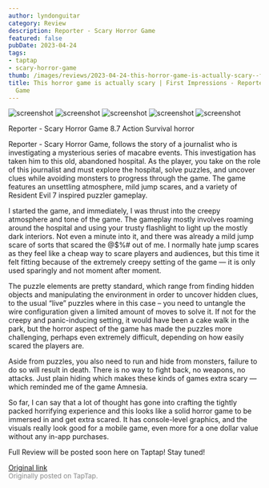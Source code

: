 ```yaml
---
author: lyndonguitar
category: Review
description: Reporter - Scary Horror Game
featured: false
pubDate: 2023-04-24
tags:
- taptap
- scary-horror-game
thumb: /images/reviews/2023-04-24-this-horror-game-is-actually-scary--first-impressions---reporter---scary-horror-game-0.avif
title: This horror game is actually scary | First Impressions - Reporter - Scary Horror
  Game
---
```


<div class="gallery">
  <img src="/images/reviews/2023-04-24-this-horror-game-is-actually-scary--first-impressions---reporter---scary-horror-game-0.avif" alt="screenshot" />
  <img src="/images/reviews/2023-04-24-this-horror-game-is-actually-scary--first-impressions---reporter---scary-horror-game-1.avif" alt="screenshot" />
  <img src="/images/reviews/2023-04-24-this-horror-game-is-actually-scary--first-impressions---reporter---scary-horror-game-2.avif" alt="screenshot" />
  <img src="/images/reviews/2023-04-24-this-horror-game-is-actually-scary--first-impressions---reporter---scary-horror-game-3.avif" alt="screenshot" />
  <img src="/images/reviews/2023-04-24-this-horror-game-is-actually-scary--first-impressions---reporter---scary-horror-game-4.avif" alt="screenshot" />
</div>

Reporter - Scary Horror Game
8.7
Action
Survival horror

Reporter - Scary Horror Game, follows the story of a journalist who is investigating a mysterious series of macabre events. This investigation has taken him to this old, abandoned hospital. As the player, you take on the role of this journalist and must explore the hospital, solve puzzles, and uncover clues while avoiding monsters to progress through the game. The game features an unsettling atmosphere, mild jump scares, and a variety of Resident Evil 7 inspired puzzler gameplay.

I started the game, and immediately, I was thrust into the creepy atmosphere and tone of the game. The gameplay mostly involves roaming around the hospital and using your trusty flashlight to light up the mostly dark interiors. Not even a minute into it, and there was already a mild jump scare of sorts that scared the @$%# out of me. I normally hate jump scares as they feel like a cheap way to scare players and audiences, but this time it felt fitting because of the extremely creepy setting of the game — it is only used sparingly and not moment after moment.

The puzzle elements are pretty standard, which range from finding hidden objects and manipulating the environment in order to uncover hidden clues, to the usual “live” puzzles where in this case – you need to untangle the wire configuration given a limited amount of moves to solve it. If not for the creepy and panic-inducing setting, it would have been a cake walk in the park, but the horror aspect of the game has made the puzzles more challenging, perhaps even extremely difficult, depending on how easily scared the players are.

Aside from puzzles, you also need to run and hide from monsters, failure to do so will result in death. There is no way to fight back, no weapons, no attacks. Just plain hiding which makes these kinds of games extra scary — which reminded me of the game Amnesia.

So far, I can say that a lot of thought has gone into crafting the tightly packed horrifying experience and this looks like a solid horror game to be immersed in and get extra scared. It has console-level graphics, and the visuals really look good for a mobile game, even more for a one dollar value without any in-app purchases.

Full Review will be posted soon here on Taptap! Stay tuned!

[Original link](https://www.taptap.io/post/5228661)<br><span style="font-size: 0.95em; color: #888;">Originally posted on TapTap.</span>